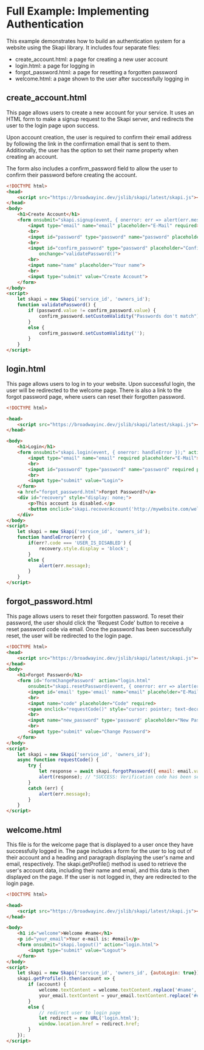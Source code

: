 # Full Example: Implementing Authentication
This example demonstrates how to build an authentication system for a website using the Skapi library. It includes four separate files:

- create_account.html: a page for creating a new user account
- login.html: a page for logging in
- forgot_password.html: a page for resetting a forgotten password
- welcome.html: a page shown to the user after successfully logging in

## create_account.html

This page allows users to create a new account for your service. It uses an HTML form to make a signup request to the Skapi server, and redirects the user to the login page upon success.

Upon account creation, the user is required to confirm their email address by following the link in the confirmation email that is sent to them. Additionally, the user has the option to set their name property when creating an account.

The form also includes a confirm_password field to allow the user to confirm their password before creating the account.

``` html
<!DOCTYPE html>
<head>
    <script src="https://broadwayinc.dev/jslib/skapi/latest/skapi.js"></script>
</head>
<body>
    <h1>Create Account</h1>
    <form onsubmit="skapi.signup(event, { onerror: err => alert(err.message) })" action="login.html">
        <input type="email" name="email" placeholder="E-Mail" required>
        <br>
        <input id="password" type="password" name="password" placeholder="Password" required>
        <br>
        <input id="confirm_password" type="password" placeholder="Confirm Password" required
            onchange="validatePassword()">
        <br>
        <input name="name" placeholder="Your name">
        <br>
        <input type="submit" value="Create Account">
    </form>
</body>
<script>
    let skapi = new Skapi('service_id', 'owners_id');
    function validatePassword() {
        if (password.value != confirm_password.value) {
            confirm_password.setCustomValidity("Passwords don't match");
        }
        else {
            confirm_password.setCustomValidity('');
        }
    }
</script>
```


## login.html

This page allows users to log in to your website. Upon successful login, the user will be redirected to the welcome page.
There is also a link to the forgot password page, where users can reset their forgotten password.

``` html
<!DOCTYPE html>

<head>
    <script src="https://broadwayinc.dev/jslib/skapi/latest/skapi.js"></script>
</head>

<body>
    <h1>Login</h1>
    <form onsubmit="skapi.login(event, { onerror: handleError });" action="welcome.html">
        <input type="email" name="email" required placeholder="E-Mail">
        <br>
        <input id="password" type="password" name="password" required placeholder="Password">
        <br>
        <input type="submit" value="Login">
    </form>
    <a href="forgot_password.html">Forgot Password?</a>
    <div id="recovery" style="display: none;">
        <p>This account is disabled.</p>
        <button onclick="skapi.recoverAccount('http://mywebsite.com/welcome-back').then(r => alert(r))">Send Recovery E-Mail</button>
    </div>
</body>
<script>
    let skapi = new Skapi('service_id', 'owners_id');
    function handleError(err) {
        if(err?.code === 'USER_IS_DISABLED') {
            recovery.style.display = 'block';
        }
        else {
            alert(err.message);
        }
    }
</script>
```


## forgot_password.html

This page allows users to reset their forgotten password.
To reset their password, the user should click the 'Request Code' button to receive a reset password code via email.
Once the password has been successfully reset, the user will be redirected to the login page.

``` html
<!DOCTYPE html>
<head>
    <script src="https://broadwayinc.dev/jslib/skapi/latest/skapi.js"></script>
</head>
<body>
    <h1>Forgot Password</h1>
    <form id='formChangePassword' action="login.html"
        onsubmit="skapi.resetPassword(event, { onerror: err => alert(err.message) })">
        <input id='email' type='email' name="email" placeholder="E-Mail">
        <br>
        <input name="code" placeholder="Code" required>
        <span onclick="requestCode()" style="cursor: pointer; text-decoration: underline;">Request Code</span>
        <br>
        <input name="new_password" type='password' placeholder="New Password" required>
        <br>
        <input type="submit" value="Change Password">
    </form>
</body>
<script>
    let skapi = new Skapi('service_id', 'owners_id');
    async function requestCode() {
        try {
            let response = await skapi.forgotPassword({ email: email.value });
            alert(response); // "SUCCESS: Verification code has been sent."
        }
        catch (err) {
            alert(err.message);
        }
    }
</script>
```

## welcome.html

This file is for the welcome page that is displayed to a user once they have successfully logged in. The page includes a form for the user to log out of their account and a heading and paragraph displaying the user's name and email, respectively. The skapi.getProfile() method is used to retrieve the user's account data, including their name and email, and this data is then displayed on the page. If the user is not logged in, they are redirected to the login page.

``` html
<!DOCTYPE html>

<head>
    <script src="https://broadwayinc.dev/jslib/skapi/latest/skapi.js"></script>
</head>

<body>
    <h1 id="welcome">Welcome #name</h1>
    <p id="your_email">Your e-mail is: #email</p>
    <form onsubmit="skapi.logout()" action="login.html">
        <input type="submit" value="Logout">
    </form>
</body>
<script>
    let skapi = new Skapi('service_id', 'owners_id', {autoLogin: true});
    skapi.getProfile().then(account => {
        if (account) {
            welcome.textContent = welcome.textContent.replace('#name', account.name || '');
            your_email.textContent = your_email.textContent.replace('#email', account.email);
        }
        else {
            // redirect user to login page
            let redirect = new URL('login.html');
            window.location.href = redirect.href;
        }
    });
</script>
```